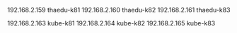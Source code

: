 192.168.2.159 thaedu-k81
192.168.2.160 thaedu-k82
192.168.2.161 thaedu-k83

192.168.2.163   kube-k81
192.168.2.164   kube-k82
192.168.2.165   kube-k83
